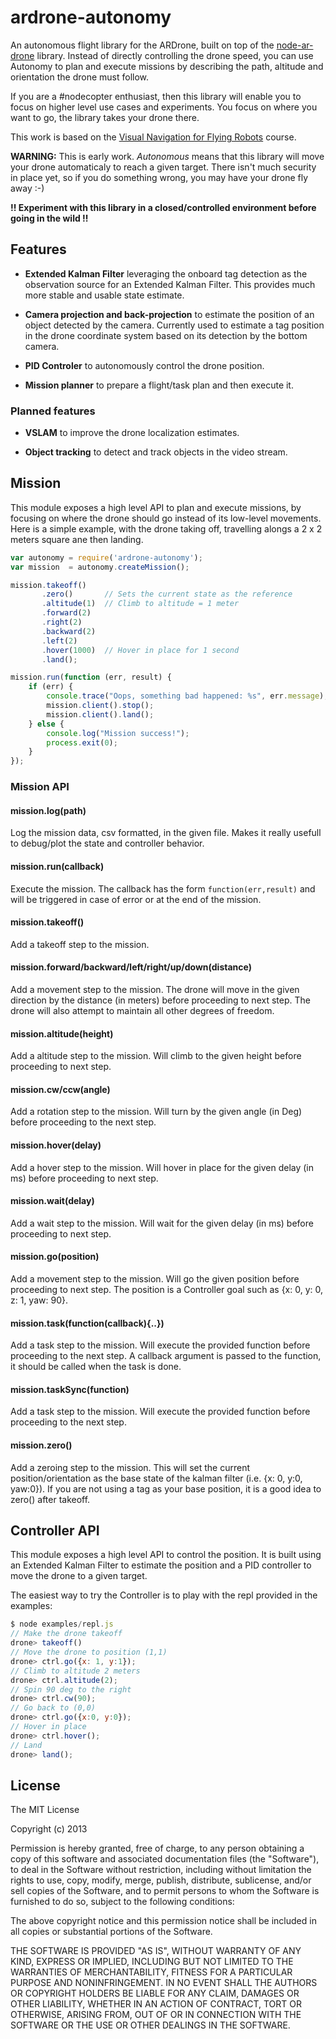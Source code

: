 # ardrone-autonomy

An autonomous flight library for the ARDrone, built on top of 
the [node-ar-drone](https://github.com/felixge/node-ar-drone) library. 
Instead of directly controlling the drone speed, you can use Autonomy 
to plan and execute missions by describing the path, altitude and 
orientation the drone must follow.

If you are a #nodecopter enthusiast, then this library will enable you
to focus on higher level use cases and experiments. You focus on where
you want to go, the library takes your drone there.

This work is based on the [Visual Navigation for Flying Robots](http://vision.in.tum.de/teaching/ss2013/visnav2013) course.

**WARNING:**  This is early work. _Autonomous_ means that this library will move your drone
automaticaly to reach a given target. There isn't much security in place yet, so if you 
do something wrong, you may have your drone fly away :-)

**!! Experiment with this library in a closed/controlled environment before going in the wild !!**

## Features

* **Extended Kalman Filter** leveraging the onboard tag detection as the observation source
for an Extended Kalman Filter. This provides much more stable and usable state estimate.

* **Camera projection and back-projection** to estimate the position of an object detected by the camera.
Currently used to estimate a tag position in the drone coordinate system based on its detection
by the bottom camera.

* **PID Controler** to autonomously control the drone position.

* **Mission planner** to prepare a flight/task plan and then execute it.

### Planned features

* **VSLAM** to improve the drone localization estimates.

* **Object tracking** to detect and track objects in the video stream.

## Mission

This module exposes a high level API to plan and execute missions, by focusing on where
the drone should go instead of its low-level movements. Here is a simple example, 
with the drone taking off, travelling alongs a 2 x 2 meters square ane then landing.

```js
var autonomy = require('ardrone-autonomy');
var mission  = autonomy.createMission();

mission.takeoff()
       .zero()       // Sets the current state as the reference
       .altitude(1)  // Climb to altitude = 1 meter
       .forward(2)   
       .right(2)     
       .backward(2) 
       .left(2)
       .hover(1000)  // Hover in place for 1 second
       .land();

mission.run(function (err, result) {
    if (err) {
        console.trace("Oops, something bad happened: %s", err.message);
        mission.client().stop();
        mission.client().land();
    } else {
        console.log("Mission success!");
        process.exit(0);
    }
});
```

### Mission API

#### mission.log(path)

Log the mission data, csv formatted, in the given file. Makes it really usefull to
debug/plot the state and controller behavior.

#### mission.run(callback)

Execute the mission. The callback has the form `function(err,result)` and will be triggered in
case of error or at the end of the mission.

#### mission.takeoff()

Add a takeoff step to the mission.

#### mission.forward/backward/left/right/up/down(distance)

Add a movement step to the mission. The drone will move in the given direction by the distance (in meters) before
proceeding to next step. The drone will also attempt to maintain all other degrees of freedom.

#### mission.altitude(height)

Add a altitude step to the mission. Will climb to the given height before proceeding to next step.

#### mission.cw/ccw(angle)

Add a rotation step to the mission. Will turn by the given angle (in Deg) before proceeding to the next step.

#### mission.hover(delay)

Add a hover step to the mission. Will hover in place for the given delay (in ms) before proceeding to next step.

#### mission.wait(delay)

Add a wait step to the mission. Will wait for the given delay (in ms) before proceeding to next step.

#### mission.go(position)

Add a movement step to the mission. Will go the given position before proceeding to next step. The position is a Controller goal such as {x: 0, y: 0, z: 1, yaw: 90}.

#### mission.task(function(callback){..})

Add a task step to the mission. Will execute the provided function before proceeding to the next step. A callback argument is passed to the function, it should be called when the 
task is done.

#### mission.taskSync(function)

Add a task step to the mission. Will execute the provided function before proceeding to the next step.

#### mission.zero()

Add a zeroing step to the mission. This will set the current position/orientation as 
the base state of the kalman filter (i.e. {x: 0, y:0, yaw:0}). If you are not using
a tag as your base position, it is a good idea to zero() after takeoff.

## Controller API

This module exposes a high level API to control the position. It is built using an
Extended Kalman Filter to estimate the position and a PID controller to move the drone
to a given target.

The easiest way to try the Controller is to play with the repl provided in the examples:

```js
$ node examples/repl.js
// Make the drone takeoff
drone> takeoff()
// Move the drone to position (1,1)
drone> ctrl.go({x: 1, y:1});
// Climb to altitude 2 meters
drone> ctrl.altitude(2);
// Spin 90 deg to the right
drone> ctrl.cw(90);
// Go back to (0,0)
drone> ctrl.go({x:0, y:0});
// Hover in place
drone> ctrl.hover();
// Land
drone> land();
```

## License

The MIT License

Copyright (c) 2013

Permission is hereby granted, free of charge, to any person obtaining a copy
of this software and associated documentation files (the "Software"), to deal
in the Software without restriction, including without limitation the rights
to use, copy, modify, merge, publish, distribute, sublicense, and/or sell
copies of the Software, and to permit persons to whom the Software is
furnished to do so, subject to the following conditions:

The above copyright notice and this permission notice shall be included in
all copies or substantial portions of the Software.

THE SOFTWARE IS PROVIDED "AS IS", WITHOUT WARRANTY OF ANY KIND, EXPRESS OR
IMPLIED, INCLUDING BUT NOT LIMITED TO THE WARRANTIES OF MERCHANTABILITY,
FITNESS FOR A PARTICULAR PURPOSE AND NONINFRINGEMENT. IN NO EVENT SHALL THE
AUTHORS OR COPYRIGHT HOLDERS BE LIABLE FOR ANY CLAIM, DAMAGES OR OTHER
LIABILITY, WHETHER IN AN ACTION OF CONTRACT, TORT OR OTHERWISE, ARISING FROM,
OUT OF OR IN CONNECTION WITH THE SOFTWARE OR THE USE OR OTHER DEALINGS IN
THE SOFTWARE.
